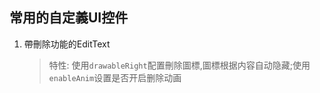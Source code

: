 ## 常用的自定義UI控件

1. 帶刪除功能的EditText
    > 特性: 使用`drawableRight`配置刪除圖標,圖標根据内容自动隐藏;使用`enableAnim`设置是否开启删除动画